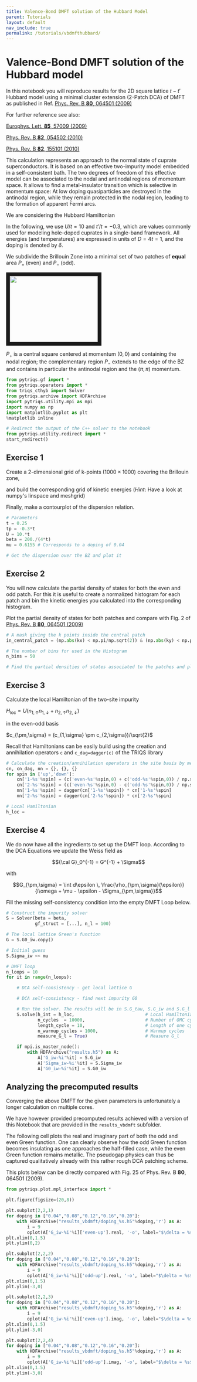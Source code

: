 ```yaml
---
title: Valence-Bond DMFT solution of the Hubbard Model
parent: Tutorials
layout: default
nav_include: true
permalink: /tutorials/vbdmfthubbard/
---
```



Valence-Bond DMFT solution of the Hubbard model
============================

In this notebook you will reproduce results for the 2D square lattice $t-t'$ Hubbard model using a minimal cluster extension (2-Patch DCA) of DMFT as published in Ref. [Phys. Rev. B **80**, 064501 (2009)](https://arxiv.org/abs/0903.2480)

For further reference see also:

[Europhys. Lett. **85**, 57009 (2009)](https://arxiv.org/abs/0806.4383)

[Phys. Rev. B **82**, 054502 (2010)](https://arxiv.org/abs/1001.5051)

[Phys. Rev. B **82**, 155101 (2010)](https://arxiv.org/abs/1007.2592)

This calculation represents an approach to the normal state of cuprate superconductors. It is based on an effective two-impurity model embedded in a self-consistent bath. The two degrees of freedom of this effective model can be associated to the nodal and antinodal regions of momentum space. It allows to find a metal-insulator transition which is selective in momentum space: At low doping quasiparticles are destroyed in the antinodal region, while they remain protected in the nodal region, leading to the formation of apparent Fermi arcs.

We are considering the Hubbard Hamiltonian

<!-- TODO: Replace with correct liquid syntax -->

In the following, we use $U/t=10$ and $t'/t=-0.3$, which are values commonly used for modeling
hole-doped cuprates in a single-band framework.
All energies (and temperatures) are expressed in units of $D=4t=1$, and
the doping is denoted by $\delta$.

We subdivide the Brillouin Zone into a minimal set of two patches of **equal** area
$P_+$ (even) and $P_-$ (odd).

<img src="vb-patching.png" width="240" height="180" border="10">

$P_+$ is a central square centered at momentum $(0,0)$ and containing the nodal region;
the complementary region $P_{-}$ extends to the edge of the BZ and contains in particular
the antinodal region and the $(\pi,\pi)$ momentum.




```python
from pytriqs.gf import *
from pytriqs.operators import *
from triqs_cthyb import Solver
from pytriqs.archive import HDFArchive
import pytriqs.utility.mpi as mpi
import numpy as np
import matplotlib.pyplot as plt
%matplotlib inline

# Redirect the output of the C++ solver to the notebook
from pytriqs.utility.redirect import *
start_redirect()
```

Exercise 1
----------

Create a 2-dimensional grid of k-points ($1000 \times 1000$) covering the Brillouin zone,

and build the corresponding grid of kinetic energies (*Hint*: Have a look at numpy's linspace and meshgrid)

Finally, make a contourplot of the dispersion relation.


```python
# Parameters
t = 0.25
tp = -0.3*t
U = 10.*t
beta = 200./(4*t)
mu = 0.6155 # Corresponds to a doping of 0.04

# Get the dispersion over the BZ and plot it
```

Exercise 2
----------

You will now calculate the partial density of states for both the even and odd patch.
For this it is useful to create a normalized histogram for each patch and bin the kinetic energies you
calculated into the corresponding histogram.

Plot the partial density of states for both patches and compare with Fig. 2 of [Phys. Rev. B **80**, 064501 (2009)](https://arxiv.org/abs/0903.2480)


```python
# A mask giving the k points inside the central patch
in_central_patch = (np.abs(kx) < np.pi/np.sqrt(2)) & (np.abs(ky) < np.pi/np.sqrt(2))

# The number of bins for used in the Histogram
n_bins = 50

# Find the partial densities of states associated to the patches and plot it
```

Exercise 3
----------

Calculate the local Hamiltonian of the two-site impurity

$H_\mathrm{loc} = U ( n_{1,\uparrow} n_{1,\downarrow} + n_{2,\uparrow} n_{2,\downarrow} )$

in the even-odd basis

$c_{\pm,\sigma} = (c_{1,\sigma} \pm c_{2,\sigma})/\sqrt{2}$

Recall that Hamiltonians can be easily build using the creation and annihilation operators `c` and `c_dag=dagger(c)`
of the TRIQS library


```python
# Calculate the creation/annihilation operators in the site basis by means of the even/odd basis
cn, cn_dag, nn = {}, {}, {}
for spin in ['up','down']:
    cn['1-%s'%spin] = (c('even-%s'%spin,0) + c('odd-%s'%spin,0)) / np.sqrt(2)
    cn['2-%s'%spin] = (c('even-%s'%spin,0) - c('odd-%s'%spin,0)) / np.sqrt(2)
    nn['1-%s'%spin] = dagger(cn['1-%s'%spin]) * cn['1-%s'%spin]
    nn['2-%s'%spin] = dagger(cn['2-%s'%spin]) * cn['2-%s'%spin]

# Local Hamiltonian
h_loc =
```

Exercise 4
----------

We do now have all the ingredients to set up the DMFT loop.
According to the DCA Equations we update the Weiss field as

$${\cal G}_0^{-1} = G^{-1} + \Sigma$$

with

$$G_{\pm,\sigma} = \int d\epsilon \, \frac{\rho_{\pm,\sigma}(\epsilon)}{i\omega + \mu - \epsilon - \Sigma_{\pm,\sigma}}$$

Fill the missing self-consistency condition into the empty DMFT Loop below.


```python
# Construct the impurity solver
S = Solver(beta = beta,
           gf_struct = [...], n_l = 100)

# The local lattice Green's function
G = S.G0_iw.copy()

# Initial guess
S.Sigma_iw << mu

# DMFT loop
n_loops = 10
for it in range(n_loops):

    # DCA self-consistency - get local lattice G

    # DCA self-consistency - find next impurity G0

    # Run the solver. The results will be in S.G_tau, S.G_iw and S.G_l
    S.solve(h_int = h_loc,                           # Local Hamiltonian
            n_cycles  = 10000,                       # Number of QMC cycles
            length_cycle = 10,                       # Length of one cycle
            n_warmup_cycles = 1000,                  # Warmup cycles
            measure_G_l = True)                      # Measure G_l

    if mpi.is_master_node():
        with HDFArchive("results.h5") as A:
            A['G_iw-%i'%it] = S.G_iw
            A['Sigma_iw-%i'%it] = S.Sigma_iw
            A['G0_iw-%i'%it] = S.G0_iw
```

## Analyzing the precomputed results

Converging the above DMFT for the given parameters is unfortunately a longer calculation on multiple cores.

We have however provided precomputed results achieved with a version of this Notebook that are provided in the
`results_vbdmft` subfolder.

The following cell plots the real and imaginary part of both the odd and even Green function.
One can clearly observe how the odd Green function becomes insulating as one approaches the half-filled case, while the even Green function remains metallic. The pseudogap physics can thus be captured qualitatively already with this rather rough DCA patching scheme.

This plots below can be directly compared with Fig. 25 of Phys. Rev. B **80**, 064501 (2009).


```python
from pytriqs.plot.mpl_interface import *

plt.figure(figsize=(20,8))

plt.subplot(2,2,1)
for doping in ["0.04","0.08","0.12","0.16","0.20"]:
    with HDFArchive("results_vbdmft/doping_%s.h5"%doping,'r') as A:
        i = 9
        oplot(A['G_iw-%i'%i]['even-up'].real, '-o', label="$\delta = %s$"%doping)
plt.xlim(0,1.5)
plt.ylim(0,2)

plt.subplot(2,2,2)
for doping in ["0.04","0.08","0.12","0.16","0.20"]:
    with HDFArchive("results_vbdmft/doping_%s.h5"%doping,'r') as A:
        i = 9
        oplot(A['G_iw-%i'%i]['odd-up'].real, '-o', label="$\delta = %s$"%doping)
plt.xlim(0,1.5)
plt.ylim(-3,0)

plt.subplot(2,2,3)
for doping in ["0.04","0.08","0.12","0.16","0.20"]:
    with HDFArchive("results_vbdmft/doping_%s.h5"%doping,'r') as A:
        i = 9
        oplot(A['G_iw-%i'%i]['even-up'].imag, '-o', label="$\delta = %s$"%doping)
plt.xlim(0,1.5)
plt.ylim(-3,0)

plt.subplot(2,2,4)
for doping in ["0.04","0.08","0.12","0.16","0.20"]:
    with HDFArchive("results_vbdmft/doping_%s.h5"%doping,'r') as A:
        i = 9
        oplot(A['G_iw-%i'%i]['odd-up'].imag, '-o', label="$\delta = %s$"%doping)
plt.xlim(0,1.5)
plt.ylim(-3,0)
```
